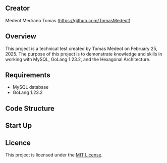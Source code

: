 ## Creator
Medeot Medrano Tomas (https://github.com/TomasMedeot) 
## Overview
This project is a technical test created by Tomas Medeot on February 25, 2025.
The purpose of this project is to demonstrate knowledge and skills in working with MySQL, GoLang 1.23.2, and the Hexagonal Architecture.
## Requirements
- MySQL database
- GoLang 1.23.2
## Code Structure

## Start Up

## Licence
This project is licensed under the [MIT License](LICENSE).